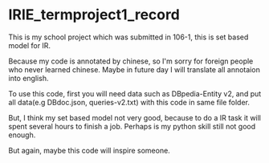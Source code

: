 # IRIE_termproject1_record
This is my school project which was submitted in 106-1, this is set based model for IR.

Because my code is annotated by chinese, so I'm sorry for foreign people who never learned chinese.
Maybe in future day I will translate all annotaion into english.

To use this code, first you will need data such as DBpedia-Entity v2, and put all data(e.g DBdoc.json, queries-v2.txt) with this code in same file folder.

But, I think my set based model not very good, because to do a IR task it will spent several hours to finish a job.
Perhaps is my python skill still not good enough.

But again, maybe this code will inspire someone.

